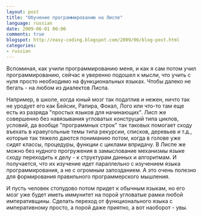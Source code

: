 ```yaml
---
layout: post
title: "Обучение программированию на Лиспе"
language: russian
date: 2009-06-01 00:00
comments: true
blogspot: http://easy-coding.blogspot.com/2009/06/blog-post.html
categories:
- russian
---
```

Вспоминая, как учили программированию меня, и как я сам потом учил программированию, сейчас я уверенно подошел к мысли, что учить с нуля просто необходимо на функциональных языках. Чтобы далеко не бегать - на любом из диалектов Лиспа. 

Например, в школе, когда юный мозг так податлив и нежен, ничто так не уродует его как Бейсик, Рапира, Фокал, Лого или что-то там еще есть из разряда "простых языков для начинающих". Лисп же совершенно без навязывания угловатых конструций типа циклов, условий, да вообще "программных строк" так таковых помогает сходу въехать в краеугольные темы типа рекурсии, списков, деревьев и т.д., которые так тяжело даются пониманию потом, когда в голове уже сидят классы, процедуры, функции с циклами впридачу. В Лиспе же можно без нудного прогружения в замыслование механизмы языке сходу переходить к делу - к структурам данных и алгоритмам. И получается, что их изучение идет параллельно с изучением языка программирования, а не с огромным запозданием. А это очень полезно для формирования правильного программерского мышления.

И пусть человек стопудово потом придет к обычным языкам, но его мозг уже будет иметь иммунитет на порой угловатые рамки любой императивщины. Сделать переход от функционального языка с императивному просто, а порой даже приятно, а вот наоборот - увы.
